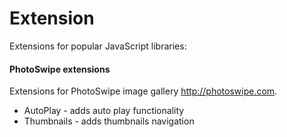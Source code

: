 # Extension

Extensions for popular JavaScript libraries:

#### PhotoSwipe extensions
Extensions for PhotoSwipe image gallery http://photoswipe.com.

 * AutoPlay - adds auto play functionality 
 * Thumbnails - adds thumbnails navigation